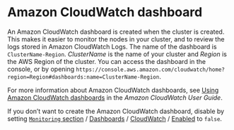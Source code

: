 # Amazon CloudWatch dashboard<a name="cloudwatch-dashboard-v3"></a>

An Amazon CloudWatch dashboard is created when the cluster is created\. This makes it easier to monitor the nodes in your cluster, and to review the logs stored in Amazon CloudWatch Logs\. The name of the dashboard is `ClusterName-Region`\. *ClusterName* is the name of your cluster and *Region* is the AWS Region of the cluster\. You can access the dashboard in the console, or by opening `https://console.aws.amazon.com/cloudwatch/home?region=Region#dashboards:name=ClusterName-Region`\.

For more information about Amazon CloudWatch dashboards, see [Using Amazon CloudWatch dashboards](https://docs.aws.amazon.com/AmazonCloudWatch/latest/monitoring/CloudWatch_Dashboards.html) in the *Amazon CloudWatch User Guide*\.

If you don’t want to create the Amazon CloudWatch dashboard, disable by setting [`Monitoring` section](Monitoring-v3.md) / [Dashboards](Monitoring-v3.md#yaml-Monitoring-Dashboards) / [CloudWatch](Monitoring-v3.md#yaml-Monitoring-Dashboard-CloudWatch) / [Enabled](Scheduling-v3.md#yaml-Scheduling-SlurmQueues-ComputeResources-Efa-Enabled) to `false`\.